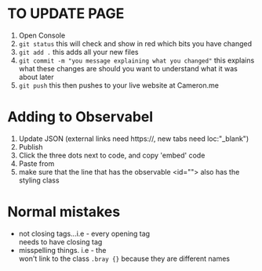 # TO UPDATE PAGE

1. Open Console
2. `git status` this will check and show in red which bits you have changed
3. `git add .` this adds all your new files
4. `git commit -m "you message explaining what you changed"` this explains what these changes are should you want to understand what it was about later
5. `git push` this then pushes to your live website at Cameron.me


# Adding to Observabel

1. Update JSON
    (external links need https://, new tabs need loc:"_blank")
2. Publish
3. Click the three dots next to code, and copy 'embed' code
4. Paste from <script> to </script>
5. make sure that the line that has the observable <id=""> also has the styling class <div class="embeddedObservable"></div>

# Normal mistakes

- not closing tags...i.e - every opening tag <div> needs to have closing tag </div>
- misspelling things. i.e - the <div class="broy"> won't link to the class `.bray {}` because they are different names